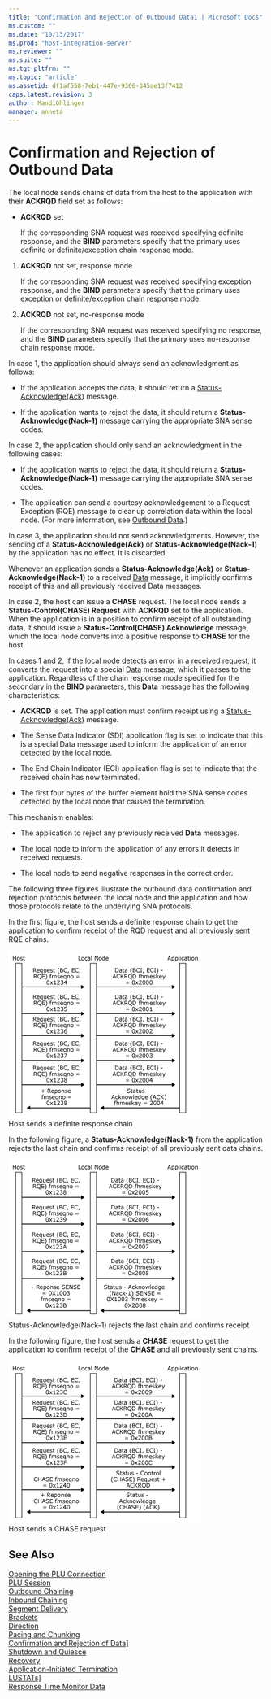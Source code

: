 ```yaml
---
title: "Confirmation and Rejection of Outbound Data1 | Microsoft Docs"
ms.custom: ""
ms.date: "10/13/2017"
ms.prod: "host-integration-server"
ms.reviewer: ""
ms.suite: ""
ms.tgt_pltfrm: ""
ms.topic: "article"
ms.assetid: df1af558-7eb1-447e-9366-345ae13f7412
caps.latest.revision: 3
author: MandiOhlinger
manager: anneta
---
```

# Confirmation and Rejection of Outbound Data
The local node sends chains of data from the host to the application with their **ACKRQD** field set as follows:  
  
-   **ACKRQD** set  
  
     If the corresponding SNA request was received specifying definite response, and the **BIND** parameters specify that the primary uses definite or definite/exception chain response mode.  
  
1.  **ACKRQD** not set, response mode  
  
     If the corresponding SNA request was received specifying exception response, and the **BIND** parameters specify that the primary uses exception or definite/exception chain response mode.  
  
2.  **ACKRQD** not set, no-response mode  
  
     If the corresponding SNA request was received specifying no response, and the **BIND** parameters specify that the primary uses no-response chain response mode.  
  
 In case 1, the application should always send an acknowledgment as follows:  
  
-   If the application accepts the data, it should return a [Status-Acknowledge(Ack)](../Topic/Status-Acknowledge\(Ack\)1.md) message.  
  
-   If the application wants to reject the data, it should return a **Status-Acknowledge(Nack-1)** message carrying the appropriate SNA sense codes.  
  
 In case 2, the application should only send an acknowledgment in the following cases:  
  
-   If the application wants to reject the data, it should return a **Status-Acknowledge(Nack-1)** message carrying the appropriate SNA sense codes.  
  
-   The application can send a courtesy acknowledgement to a Request Exception (RQE) message to clear up correlation data within the local node. (For more information, see [Outbound Data](../core/outbound-data.md).)  
  
 In case 3, the application should not send acknowledgments. However, the sending of a **Status-Acknowledge(Ack)** or **Status-Acknowledge(Nack-1)** by the application has no effect. It is discarded.  
  
 Whenever an application sends a **Status-Acknowledge(Ack)** or **Status-Acknowledge(Nack-1)** to a received [Data](../Topic/Data2.md) message, it implicitly confirms receipt of this and all previously received Data messages.  
  
 In case 2, the host can issue a **CHASE** request. The local node sends a **Status-Control(CHASE) Request** with **ACKRQD** set to the application. When the application is in a position to confirm receipt of all outstanding data, it should issue a **Status-Control(CHASE) Acknowledge** message, which the local node converts into a positive response to **CHASE** for the host.  
  
 In cases 1 and 2, if the local node detects an error in a received request, it converts the request into a special [Data](../Topic/Data2.md) message, which it passes to the application. Regardless of the chain response mode specified for the secondary in the **BIND** parameters, this **Data** message has the following characteristics:  
  
-   **ACKRQD** is set. The application must confirm receipt using a [Status-Acknowledge(Ack)](../Topic/Status-Acknowledge\(Ack\)1.md) message.  
  
-   The Sense Data Indicator (SDI) application flag is set to indicate that this is a special Data message used to inform the application of an error detected by the local node.  
  
-   The End Chain Indicator (ECI) application flag is set to indicate that the received chain has now terminated.  
  
-   The first four bytes of the buffer element hold the SNA sense codes detected by the local node that caused the termination.  
  
 This mechanism enables:  
  
-   The application to reject any previously received **Data** messages.  
  
-   The local node to inform the application of any errors it detects in received requests.  
  
-   The local node to send negative responses in the correct order.  
  
 The following three figures illustrate the outbound data confirmation and rejection protocols between the local node and the application and how those protocols relate to the underlying SNA protocols.  
  
 In the first figure, the host sends a definite response chain to get the application to confirm receipt of the RQD request and all previously sent RQE chains.  
  
 ![](../core/media/32703q.gif "32703q")  
Host sends a definite response chain  
  
 In the following figure, a **Status-Acknowledge(Nack-1)** from the application rejects the last chain and confirms receipt of all previously sent data chains.  
  
 ![](../core/media/32703qa.gif "32703qa")  
Status-Acknowledge(Nack-1) rejects the last chain and confirms receipt  
  
 In the following figure, the host sends a **CHASE** request to get the application to confirm receipt of the **CHASE** and all previously sent chains.  
  
 ![](../core/media/32703qb.gif "32703qb")  
Host sends a CHASE request  
  
## See Also  
 [Opening the PLU Connection](../core/opening-the-plu-connection.md)   
 [PLU Session](../core/plu-session.md)   
 [Outbound Chaining](../core/outbound-chaining.md)   
 [Inbound Chaining](../core/inbound-chaining.md)   
 [Segment Delivery](../core/segment-delivery.md)   
 [Brackets](../core/brackets.md)   
 [Direction](../core/direction.md)   
 [Pacing and Chunking](../core/pacing-and-chunking.md)   
 [Confirmation and Rejection of Data\]](../core/confirmation-and-rejection-of-data.md)   
 [Shutdown and Quiesce](../core/shutdown-and-quiesce.md)   
 [Recovery](../core/recovery.md)   
 [Application-Initiated Termination](../core/application-initiated-termination.md)   
 [LUSTATs\]](../core/lustats.md)   
 [Response Time Monitor Data](../core/response-time-monitor-data.md)